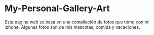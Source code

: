 # My-Personal-Gallery-Art

Esta pagina web se basa en una compilación de fotos que tome con mi iphone.
Algunas fotos son de mis mascotas, comida y vacaciones.
